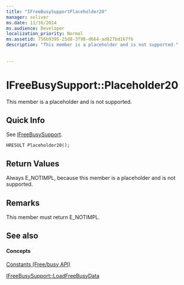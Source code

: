 ```yaml
---
title: "IFreeBusySupportPlaceholder20"
manager: soliver
ms.date: 11/16/2014
ms.audience: Developer
localization_priority: Normal
ms.assetid: 756b9395-25d8-3f98-d664-ad827bd167f6
description: "This member is a placeholder and is not supported."
 
 
---
```


# IFreeBusySupport::Placeholder20

This member is a placeholder and is not supported.
  
## Quick Info

See [IFreeBusySupport](ifreebusysupport.md).
  
```
HRESULT Placeholder20();
```

## Return Values

Always E_NOTIMPL, because this member is a placeholder and is not supported.
  
## Remarks

This member must return E_NOTIMPL.
  
## See also

#### Concepts

[Constants (Free/busy API)](constants-free-busy-api.md)
  
[IFreeBusySupport::LoadFreeBusyData](ifreebusysupport-loadfreebusydata.md)

